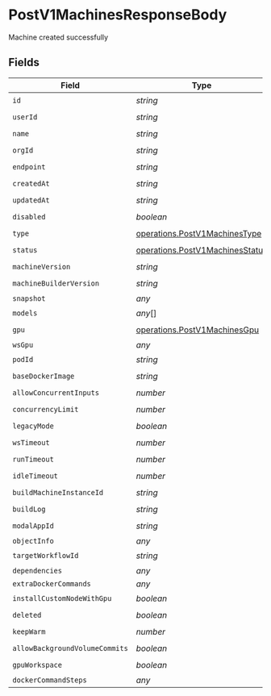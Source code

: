 # PostV1MachinesResponseBody

Machine created successfully


## Fields

| Field                                                                              | Type                                                                               | Required                                                                           | Description                                                                        |
| ---------------------------------------------------------------------------------- | ---------------------------------------------------------------------------------- | ---------------------------------------------------------------------------------- | ---------------------------------------------------------------------------------- |
| `id`                                                                               | *string*                                                                           | :heavy_check_mark:                                                                 | N/A                                                                                |
| `userId`                                                                           | *string*                                                                           | :heavy_check_mark:                                                                 | N/A                                                                                |
| `name`                                                                             | *string*                                                                           | :heavy_check_mark:                                                                 | N/A                                                                                |
| `orgId`                                                                            | *string*                                                                           | :heavy_check_mark:                                                                 | N/A                                                                                |
| `endpoint`                                                                         | *string*                                                                           | :heavy_check_mark:                                                                 | N/A                                                                                |
| `createdAt`                                                                        | *string*                                                                           | :heavy_check_mark:                                                                 | N/A                                                                                |
| `updatedAt`                                                                        | *string*                                                                           | :heavy_check_mark:                                                                 | N/A                                                                                |
| `disabled`                                                                         | *boolean*                                                                          | :heavy_check_mark:                                                                 | N/A                                                                                |
| `type`                                                                             | [operations.PostV1MachinesType](../../models/operations/postv1machinestype.md)     | :heavy_check_mark:                                                                 | N/A                                                                                |
| `status`                                                                           | [operations.PostV1MachinesStatus](../../models/operations/postv1machinesstatus.md) | :heavy_check_mark:                                                                 | N/A                                                                                |
| `machineVersion`                                                                   | *string*                                                                           | :heavy_check_mark:                                                                 | N/A                                                                                |
| `machineBuilderVersion`                                                            | *string*                                                                           | :heavy_check_mark:                                                                 | N/A                                                                                |
| `snapshot`                                                                         | *any*                                                                              | :heavy_minus_sign:                                                                 | N/A                                                                                |
| `models`                                                                           | *any*[]                                                                            | :heavy_check_mark:                                                                 | N/A                                                                                |
| `gpu`                                                                              | [operations.PostV1MachinesGpu](../../models/operations/postv1machinesgpu.md)       | :heavy_check_mark:                                                                 | N/A                                                                                |
| `wsGpu`                                                                            | *any*                                                                              | :heavy_minus_sign:                                                                 | N/A                                                                                |
| `podId`                                                                            | *string*                                                                           | :heavy_check_mark:                                                                 | N/A                                                                                |
| `baseDockerImage`                                                                  | *string*                                                                           | :heavy_check_mark:                                                                 | N/A                                                                                |
| `allowConcurrentInputs`                                                            | *number*                                                                           | :heavy_check_mark:                                                                 | N/A                                                                                |
| `concurrencyLimit`                                                                 | *number*                                                                           | :heavy_check_mark:                                                                 | N/A                                                                                |
| `legacyMode`                                                                       | *boolean*                                                                          | :heavy_check_mark:                                                                 | N/A                                                                                |
| `wsTimeout`                                                                        | *number*                                                                           | :heavy_check_mark:                                                                 | N/A                                                                                |
| `runTimeout`                                                                       | *number*                                                                           | :heavy_check_mark:                                                                 | N/A                                                                                |
| `idleTimeout`                                                                      | *number*                                                                           | :heavy_check_mark:                                                                 | N/A                                                                                |
| `buildMachineInstanceId`                                                           | *string*                                                                           | :heavy_check_mark:                                                                 | N/A                                                                                |
| `buildLog`                                                                         | *string*                                                                           | :heavy_check_mark:                                                                 | N/A                                                                                |
| `modalAppId`                                                                       | *string*                                                                           | :heavy_check_mark:                                                                 | N/A                                                                                |
| `objectInfo`                                                                       | *any*                                                                              | :heavy_minus_sign:                                                                 | N/A                                                                                |
| `targetWorkflowId`                                                                 | *string*                                                                           | :heavy_check_mark:                                                                 | N/A                                                                                |
| `dependencies`                                                                     | *any*                                                                              | :heavy_minus_sign:                                                                 | N/A                                                                                |
| `extraDockerCommands`                                                              | *any*                                                                              | :heavy_minus_sign:                                                                 | N/A                                                                                |
| `installCustomNodeWithGpu`                                                         | *boolean*                                                                          | :heavy_check_mark:                                                                 | N/A                                                                                |
| `deleted`                                                                          | *boolean*                                                                          | :heavy_check_mark:                                                                 | N/A                                                                                |
| `keepWarm`                                                                         | *number*                                                                           | :heavy_check_mark:                                                                 | N/A                                                                                |
| `allowBackgroundVolumeCommits`                                                     | *boolean*                                                                          | :heavy_check_mark:                                                                 | N/A                                                                                |
| `gpuWorkspace`                                                                     | *boolean*                                                                          | :heavy_check_mark:                                                                 | N/A                                                                                |
| `dockerCommandSteps`                                                               | *any*                                                                              | :heavy_minus_sign:                                                                 | N/A                                                                                |